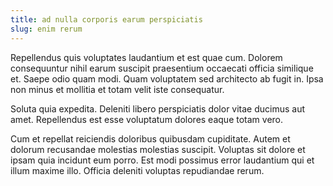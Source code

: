 ```yaml
---
title: ad nulla corporis earum perspiciatis
slug: enim rerum
---
```


Repellendus quis voluptates laudantium et est quae cum. Dolorem consequuntur nihil earum suscipit praesentium occaecati officia similique et. Saepe odio quam modi. Quam voluptatem sed architecto ab fugit in. Ipsa non minus et mollitia et totam velit iste consequatur.

Soluta quia expedita. Deleniti libero perspiciatis dolor vitae ducimus aut amet. Repellendus est esse voluptatum dolores eaque totam vero.

Cum et repellat reiciendis doloribus quibusdam cupiditate. Autem et dolorum recusandae molestias molestias suscipit. Voluptas sit dolore et ipsam quia incidunt eum porro. Est modi possimus error laudantium qui et illum maxime illo. Officia deleniti voluptas repudiandae rerum.
